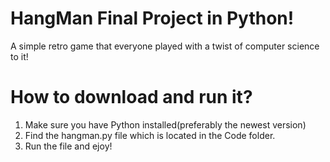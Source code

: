 # HangMan Final Project in Python!
A simple retro game that everyone played with a twist of computer science to it!

# How to download and run it?
1. Make sure you have Python installed(preferably the newest version)
2. Find the hangman.py file which is located in the Code folder.
3. Run the file and ejoy!

# 
